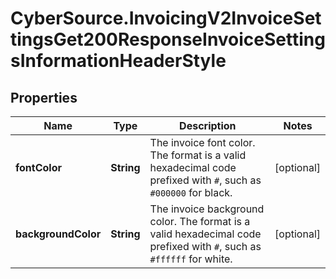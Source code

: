 # CyberSource.InvoicingV2InvoiceSettingsGet200ResponseInvoiceSettingsInformationHeaderStyle

## Properties
Name | Type | Description | Notes
------------ | ------------- | ------------- | -------------
**fontColor** | **String** | The invoice font color. The format is a valid hexadecimal code prefixed with `#`, such as `#000000` for black. | [optional] 
**backgroundColor** | **String** | The invoice background color. The format is a valid hexadecimal code prefixed with `#`, such as `#ffffff` for white. | [optional] 


